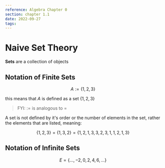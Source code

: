 ```yaml
---
reference: Algebra Chapter 0
section: chapter 1.1
date: 2022-09-27
tags:
---
```

# Naive Set Theory

**Sets** are a collection of objects

## Notation of Finite Sets
$$A:= \{1,2,3\}$$

this means that $A$ is defined as a set $\{1,2,3 \}$

> FYI: $:=$ is analogous to $=$

A set is not defined by it's order or the number of elements in the set, rather the elements that are listed, meaning:

$$\{1,2,3\}=\{1,3,2\}=\{1,2,1,3,3,2,3,1,1,2,1,3\}$$

## Notation of Infinite Sets

$$E=\{...,-2,0,2,4,6, ...\}$$
